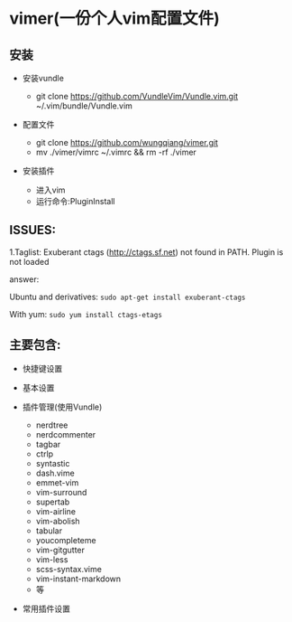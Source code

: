 # vimer(一份个人vim配置文件)

## 安装

- 安装vundle
  - git clone https://github.com/VundleVim/Vundle.vim.git ~/.vim/bundle/Vundle.vim

- 配置文件
  - git clone https://github.com/wungqiang/vimer.git
  - mv ./vimer/vimrc ~/.vimrc && rm -rf ./vimer

- 安装插件
  - 进入vim
  - 运行命令:PluginInstall


## ISSUES:

1.Taglist: Exuberant ctags (http://ctags.sf.net) not found in PATH. Plugin is not
loaded

answer:

Ubuntu and derivatives: ```sudo apt-get install exuberant-ctags```

With yum: ```sudo yum install ctags-etags```

## 主要包含:

- 快捷键设置

- 基本设置

- 插件管理(使用Vundle)
  * nerdtree
  * nerdcommenter
  * tagbar
  * ctrlp
  * syntastic
  * dash.vime
  * emmet-vim
  * vim-surround
  * supertab
  * vim-airline
  * vim-abolish
  * tabular
  * youcompleteme
  * vim-gitgutter
  * vim-less
  * scss-syntax.vime
  * vim-instant-markdown
  * 等

- 常用插件设置
